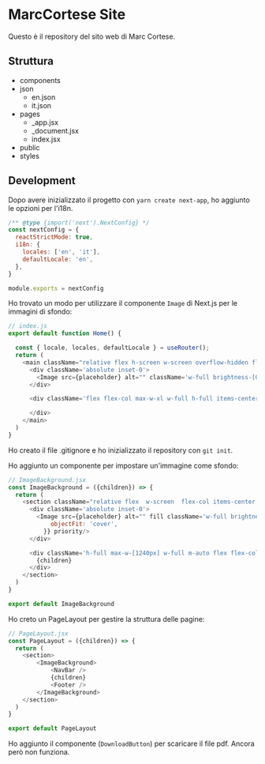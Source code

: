 # MarcCortese Site

Questo è il repository del sito web di Marc Cortese.

## Struttura

* components
* json
    * en.json
    * it.json
* pages
    * _app.jsx
    * _document.jsx
    * index.jsx
* public
* styles


## Development

Dopo avere inizializzato il progetto con `yarn create next-app`, ho aggiunto le opzioni per l'i18n.

```js
/** @type {import('next').NextConfig} */
const nextConfig = {
  reactStrictMode: true,
  i18n: {
    locales: ['en', 'it'],
    defaultLocale: 'en',
  },
}

module.exports = nextConfig
```

Ho trovato un modo per utilizzare il componente `Image` di Next.js per le immagini di sfondo:


```js
// index.js
export default function Home() {

  const { locale, locales, defaultLocale } = useRouter();
  return (
    <main className="relative flex h-screen w-screen overflow-hidden flex-col items-center justify-between">
      <div className='absolute inset-0'>
        <Image src={placeholder} alt="" className='w-full brightness-[0.9]' priority/>
      </div>

      <div className='flex flex-col max-w-xl w-full h-full items-center justify-between py-10 relative z-10 text-white'>

      </div>
    </main>
  )
}
```
Ho creato il file .gitignore e ho inizializzato il repository con `git init`.


Ho aggiunto un componente per impostare un'immagine come sfondo:
```js
// ImageBackground.jsx
const ImageBackground = ({children}) => {
  return (
    <section className="relative flex  w-screen  flex-col items-center justify-between">
      <div className='absolute inset-0'>
        <Image src={placeholder} alt="" fill className='w-full brightness-[0.9] object-cover' sizes="100vw" style={{
            objectFit: 'cover',
          }} priority/>
      </div>

      <div className='h-full max-w-[1240px] w-full m-auto flex flex-col items-start pt-40 relative z-10 text-white'>
        {children}
      </div>
    </section>
  )
}

export default ImageBackground
```

Ho creto un PageLayout per gestire la struttura delle pagine:
```js
// PageLayout.jsx
const PageLayout = ({children}) => {
  return (
    <section>
        <ImageBackground>
            <NavBar />
            {children}
            <Footer />
        </ImageBackground>
    </section>
  )
}

export default PageLayout
```

Ho aggiunto il componente (`DownloadButton`) per scaricare il file pdf. Ancora però non funziona.
